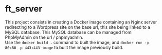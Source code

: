 # ft_server

This project consists in creating a Docker image containing an Nginx server redirecting to a Wordpress site on the base url, this site being linked to a MySQL database. This MySQL database can be managed from PhpMyAdmin on the url / phpmyadmin.\
Use the `docker build .` command to built the image, and `docker run -p 80:80 -p 443:443 image` to built the image previously build.
